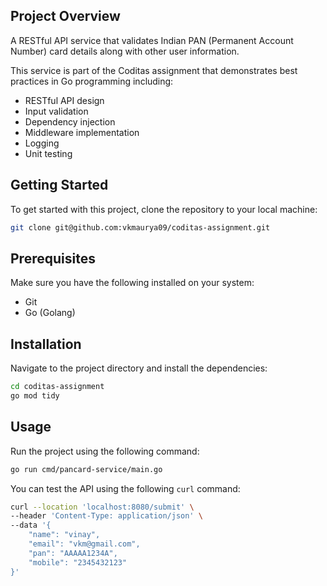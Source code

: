 ## Project Overview

A RESTful API service that validates Indian PAN (Permanent Account Number) card details along with other user information.

This service is part of the Coditas assignment that demonstrates best practices in Go programming including:
- RESTful API design
- Input validation
- Dependency injection
- Middleware implementation
- Logging
- Unit testing

## Getting Started

To get started with this project, clone the repository to your local machine:

```bash
git clone git@github.com:vkmaurya09/coditas-assignment.git
```

## Prerequisites

Make sure you have the following installed on your system:

- Git
- Go (Golang)

## Installation

Navigate to the project directory and install the dependencies:

```bash
cd coditas-assignment
go mod tidy
```

## Usage

Run the project using the following command:

```bash
go run cmd/pancard-service/main.go
```

You can test the API using the following `curl` command:

```bash
curl --location 'localhost:8080/submit' \
--header 'Content-Type: application/json' \
--data '{
    "name": "vinay",
    "email": "vkm@gmail.com",
    "pan": "AAAAA1234A",
    "mobile": "2345432123"
}'
```